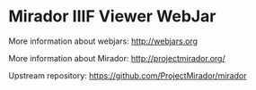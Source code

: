 # Mirador IIIF Viewer WebJar

More information about webjars: http://webjars.org

More information about Mirador: http://projectmirador.org/

Upstream repository: https://github.com/ProjectMirador/mirador

